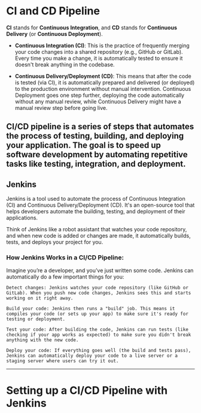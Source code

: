 # CI and CD Pipeline

**CI** stands for **Continuous Integration**, and **CD** stands for **Continuous Delivery** (or **Continuous Deployment**).

- **Continuous Integration (CI)**: This is the practice of frequently merging your code changes into a shared repository (e.g., GitHub or GitLab). Every time you make a change, it is automatically tested to ensure it doesn't break anything in the codebase.
  
- **Continuous Delivery/Deployment (CD)**: This means that after the code is tested (via CI), it is automatically prepared and delivered (or deployed) to the production environment without manual intervention. Continuous Deployment goes one step further, deploying the code automatically without any manual review, while Continuous Delivery might have a manual review step before going live.

**CI/CD pipeline** is a series of steps that automates the process of testing, building, and deploying your application. The goal is to speed up software development by automating repetitive tasks like testing, integration, and deployment.
--------

## Jenkins

Jenkins is a tool used to automate the process of Continuous Integration (CI) and Continuous Delivery/Deployment (CD). It's an open-source tool that helps developers automate the building, testing, and deployment of their applications.

Think of Jenkins like a robot assistant that watches your code repository, and when new code is added or changes are made, it automatically builds, tests, and deploys your project for you.

### How Jenkins Works in a CI/CD Pipeline:

Imagine you’re a developer, and you’ve just written some code. Jenkins can automatically do a few important things for you:

    Detect changes: Jenkins watches your code repository (like GitHub or GitLab). When you push new code changes, Jenkins sees this and starts working on it right away.

    Build your code: Jenkins then runs a "build" job. This means it compiles your code (or sets up your app) to make sure it's ready for testing or deployment.

    Test your code: After building the code, Jenkins can run tests (like checking if your app works as expected) to make sure you didn't break anything with the new code.

    Deploy your code: If everything goes well (the build and tests pass), Jenkins can automatically deploy your code to a live server or a staging server where users can try it out.
-------

# Setting up a CI/CD Pipeline with Jenkins

